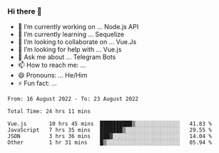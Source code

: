 ### Hi there 👋

- 🔭 I’m currently working on ... Node.js API
- 🌱 I’m currently learning ... Sequelize
- 👯 I’m looking to collaborate on ... Vue.Js
- 🤔 I’m looking for help with ... Vue.js
- 💬 Ask me about ... Telegram Bots 
- 📫 How to reach me: ... 
- 😄 Pronouns: ... He/Him
- ⚡ Fun fact: ... 


<!--START_SECTION:waka-->

```text
From: 16 August 2022 - To: 23 August 2022

Total Time: 24 hrs 11 mins

Vue.js       10 hrs 45 mins  ██████████▒░░░░░░░░░░░░░░   41.83 %
JavaScript   7 hrs 35 mins   ███████▒░░░░░░░░░░░░░░░░░   29.55 %
JSON         3 hrs 36 mins   ███▓░░░░░░░░░░░░░░░░░░░░░   14.04 %
Other        1 hr 31 mins    █▒░░░░░░░░░░░░░░░░░░░░░░░   05.94 %
```

<!--END_SECTION:waka-->

<!--
**therealstein/therealstein** is a ✨ _special_ ✨ repository because its `README.md` (this file) appears on your GitHub profile.

Here are some ideas to get you started:

- 🔭 I’m currently working on ...
- 🌱 I’m currently learning ...
- 👯 I’m looking to collaborate on ...
- 🤔 I’m looking for help with ...
- 💬 Ask me about ...
- 📫 How to reach me: ...
- 😄 Pronouns: ...
- ⚡ Fun fact: ...
-->
